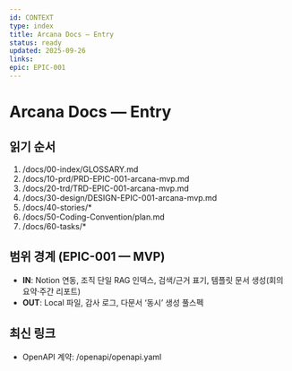 ```yaml
---
id: CONTEXT
type: index
title: Arcana Docs — Entry
status: ready
updated: 2025-09-26
links:
epic: EPIC-001
---
```

# Arcana Docs — Entry


## 읽기 순서
1) /docs/00-index/GLOSSARY.md
2) /docs/10-prd/PRD-EPIC-001-arcana-mvp.md
3) /docs/20-trd/TRD-EPIC-001-arcana-mvp.md
4) /docs/30-design/DESIGN-EPIC-001-arcana-mvp.md
5) /docs/40-stories/*
6) /docs/50-Coding-Convention/plan.md
7) /docs/60-tasks/*



## 범위 경계 (EPIC-001 — MVP)
- **IN**: Notion 연동, 조직 단일 RAG 인덱스, 검색/근거 표기, 템플릿 문서 생성(회의 요약·주간 리포트)
- **OUT**: Local 파일, 감사 로그, 다문서 ‘동시’ 생성 풀스펙


## 최신 링크
- OpenAPI 계약: /openapi/openapi.yaml